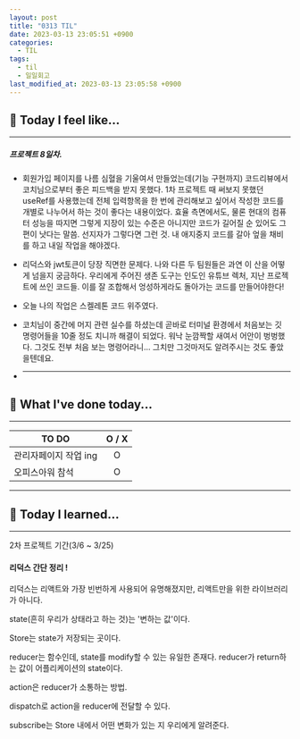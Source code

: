 ```yaml
---
layout: post
title: "0313 TIL"
date: 2023-03-13 23:05:51 +0900
categories:
  - TIL
tags:
  - til
  - 일일회고
last_modified_at: 2023-03-13 23:05:58 +0900
---
```


## 🙂 Today I feel like...

---

##### 프로젝트 8일차.

- 회원가입 페이지를 나름 심혈을 기울여서 만들었는데(기능 구현까지) 코드리뷰에서 코치님으로부터 좋은 피드백을 받지 못했다. 1차 프로젝트 때 써보지 못했던 useRef를 사용했는데 전체 입력항목을 한 번에 관리해보고 싶어서 작성한 코드를 개별로 나누어서 하는 것이 좋다는 내용이었다. 효율 측면에서도, 물론 현대의 컴퓨터 성능을 따지면 그렇게 지장이 있는 수준은 아니지만 코드가 길어질 순 있어도 그 편이 낫다는 말씀. 선지자가 그렇다면 그런 것. 내 애지중지 코드를 갈아 엎을 채비를 하고 내일 작업을 해야겠다.

- 리덕스와 jwt토큰이 당장 직면한 문제다. 나와 다른 두 팀원들은 과연 이 산을 어떻게 넘을지 궁금하다. 우리에게 주어진 생존 도구는 인도인 유튜브 렉처, 지난 프로젝트에 쓰인 코드들. 이를 잘 조합해서 엉성하게라도 돌아가는 코드를 만들어야한다!

- 오늘 나의 작업은 스켈레톤 코드 위주였다.

- 코치님이 중간에 머지 관련 실수를 하셨는데 곧바로 터미널 환경에서 처음보는 깃 명령어들을 10줄 정도 치니까 해결이 되었다. 워낙 눈깜짝할 새여서 어안이 벙벙했다. 그것도 전부 처음 보는 명령어라니... 그치만 그것마저도 알려주시는 것도 좋았을텐데요.

- ***

## 🎁 What I've done today...

---

| TO DO                 | O / X |
| --------------------- | :---: |
| 관리자페이지 작업 ing |   O   |
| 오피스아워 참석       |   O   |

---

## 🎈 Today I learned...

---

2차 프로젝트 기간(3/6 ~ 3/25)

#### 리덕스 간단 정리 !

리덕스는 리액트와 가장 빈번하게 사용되어 유명해졌지만, 리액트만을 위한 라이브러리가 아니다.

state(흔히 우리가 상태라고 하는 것)는 '변하는 값'이다.

Store는 state가 저장되는 곳이다.

reducer는 함수인데, state를 modify할 수 있는 유일한 존재다. reducer가 return하는 값이 어플리케이션의 state이다.

action은 reducer가 소통하는 방법.

dispatch로 action을 reducer에 전달할 수 있다.

subscribe는 Store 내에서 어떤 변화가 있는 지 우리에게 알려준다.
